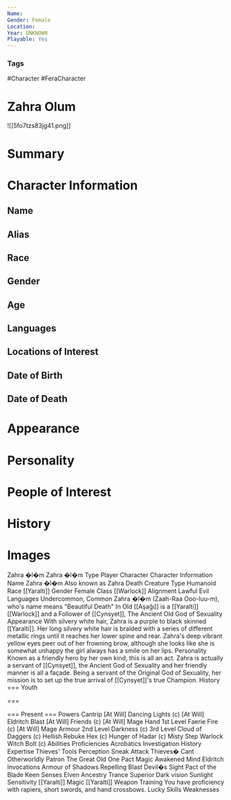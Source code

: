 ```yaml
---
Name: 
Gender: Female
Location: 
Year: UNKNOWN
Playable: Yes
---
```


### Tags
#Character #FeraCharacter 

# Zahra Olum
![[5fo7tzs83jg41.png]]

# Summary


# Character Information

## Name

## Alias

## Race

## Gender

## Age

## Languages

## Locations of Interest

## Date of Birth

## Date of Death

# Appearance

# Personality

# People of Interest

# History

# Images

Zahra �l�m  Zahra �l�m 
Type 
Player Character 
Character Information 
Name 
Zahra �l�m 
Also known as 
Zahra
Death 
Creature Type 
Humanoid 
Race 
[[Yaralti]] 
Gender 
Female 
Class 
[[Warlock]] 
Alignment 
Lawful Evil 
Languages 
Undercommon, Common 
Zahra �l�m (Zaah-Raa Ooo-luu-m), who's name means "Beautiful Death" In Old [[Aşağı]] is a [[Yaralti]] [[Warlock]] and a Follower of [[Cynsyet]], The Ancient Old God of Sexuality
Appearance
With silvery white hair, Zahra is a purple to black skinned [[Yaralti]]. Her long silvery white hair is braided with a series of different metallic rings until it reaches her lower spine and rear. 
Zahra's deep vibrant yellow eyes peer out of her frowning brow, although she looks like she is somewhat unhappy the girl always has a smile on her lips. 
Personality
Known as a friendly hero by her own kind, this is all an act. Zahra is actually a servant of [[Cynsyet]], the Ancient God of Sexuality and her friendly manner is all a façade. 
Being a servant of the Original God of Sexuality, her mission is to set up the true arrival of [[Cynsyet]]'s true Champion. 
History 
=== Youth

===
 
=== 
Present === 
Powers 
Cantrip
[At Will] Dancing Lights (c) 
[At Will] Eldritch Blast 
[At Will] Friends (c) 
[At Will] Mage Hand 
1st Level
Faerie Fire (c) 
[At Will] Mage Armour 
2nd Level
Darkness (c) 
3rd Level
Cloud of Daggers (c) 
Hellish Rebuke 
Hex (c) 
Hunger of Hadar (c) 
Misty Step 
Warlock 
Witch Bolt (c) 
Abilities 
Proficiencies
Acrobatics 
Investigation 
History 
Expertise
Thieves' Tools 
Perception 
Sneak Attack 
Thieves� Cant 
Otherworldly Patron
The Great Old One 
Pact Magic 
Awakened Mind 
Eldritch Invocations 
Armour of Shadows 
Repelling Blast 
Devil�s Sight 
Pact of the Blade 
Keen Senses 
Elven Ancestry 
Trance 
Superior Dark vision 
Sunlight Sensitivity 
[[Yaralti]] Magic 
[[Yaralti]] Weapon Training
You have proficiency with rapiers, short swords, and hand crossbows. 
Lucky 
Skills 
Weaknesses